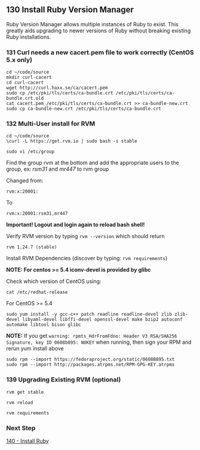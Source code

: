 ## 130 Install Ruby Version Manager

Ruby Version Manager allows multiple instances of Ruby to exist.  This greatly aids upgrading to newer versions of Ruby without breaking existing Ruby installations.

### 131 Curl needs a new cacert.pem file to work correctly (CentOS 5.x only)

```
cd ~/code/source
mkdir curl-cacert
cd curl-cacert
wget http://curl.haxx.se/ca/cacert.pem
sudo cp /etc/pki/tls/certs/ca-bundle.crt /etc/pki/tls/certs/ca-bundle.crt.old
cat cacert.pem /etc/pki/tls/certs/ca-bundle.crt >> ca-bundle-new.crt
sudo cp ca-bundle-new.crt /etc/pki/tls/certs/ca-bundle.crt
```

### 132 Multi-User install for RVM

```
cd ~/code/source
\curl -L https://get.rvm.io | sudo bash -s stable

sudo vi /etc/group
```

Find the group rvm at the bottom and add the appropriate users to the group, ex: *rsm31* and *mr447* to rvm group

Changed from:

```
rvm:x:20001:
```

To

```
rvm:x:20001:rsm31,mr447
```

**Important! Logout and login again to reload bash shell!**

Verify RVM version by typing `rvm --version` which should return

```console
rvm 1.24.7 (stable)
```

Install RVM Dependencies (discover by typing: `rvm requirements`)

**NOTE: For centos >= 5.4 iconv-devel is provided by glibc**

Check which version of CentOS using:

```
cat /etc/redhat-release
```

For CentOS >= 5.4

```
sudo yum install -y gcc-c++ patch readline readline-devel zlib zlib-devel libyaml-devel libffi-devel openssl-devel make bzip2 autoconf automake libtool bison glibc
```

**NOTE:** If you get `warning: rpmts_HdrFromFdno: Header V3 RSA/SHA256 Signature, key ID 0608b895: NOKEY` when running, then sign your RPM and rerun yum install above

```
sudo rpm --import https://fedoraproject.org/static/0608B895.txt
sudo rpm --import http://packages.atrpms.net/RPM-GPG-KEY.atrpms
```

### 139 Upgrading Existing RVM (optional)

```
rvm get stable

rvm reload

rvm requirements
```

### Next Step

[140 - Install Ruby](https://github.com/sleepepi/sleepepi/tree/master/virtual-machines/140-install-ruby.md)

